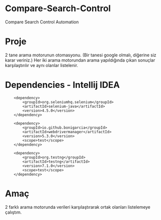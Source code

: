 # Compare-Search-Control
 Compare Search Control Automation
 
# Proje
2 tane arama motorunun otomasyonu. (Bir tanesi google olmalı, diğerine siz karar veriniz.) Her iki arama motorundan arama yapıldığında çıkan sonuçlar karşılaştırılır ve aynı olanlar listelenir.

# Dependencies - Intellij IDEA
        <dependency>
            <groupId>org.seleniumhq.selenium</groupId>
            <artifactId>selenium-java</artifactId>
            <version>4.5.0</version>
        </dependency>
        
        <dependency>
            <groupId>io.github.bonigarcia</groupId>
            <artifactId>webdrivermanager</artifactId>
            <version>5.3.0</version>
            <scope>test</scope>
        </dependency>

        <dependency>
            <groupId>org.testng</groupId>
            <artifactId>testng</artifactId>
            <version>7.1.0</version>
            <scope>test</scope>
        </dependency>

# Amaç
2 farklı arama motorunda verileri karşılaştırarak ortak olanları listelemeye çalıştım. 
